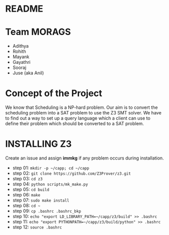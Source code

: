 # README

# Team MORAGS
* Adithya
* Rohith
* Mayank
* Gayathri
* Sooraj
* Juse (aka Anil)

# Concept of the Project  
We know that Scheduling is a NP-hard problem. Our aim is to convert the scheduling problem into a SAT problem to use the Z3 SMT solver. We have to find out a way to set up a query language which a client can use to define their problem which should be converted to a SAT problem.

# INSTALLING Z3

Create an issue and assign **immkg** if any problem occurs during installation.  

* step 01: `mkdir -p ~/capp; cd ~/capp`
* step 02: `git clone https://github.com/Z3Prover/z3.git`
* step 03: `cd z3`
* step 04: `python scripts/mk_make.py`
* step 05: `cd build`
* step 06: `make`
* step 07: `sudo make install`
* step 08: `cd ~`
* step 09: `cp .bashrc .bashrc_bkp`
* step 10: `echo "export LD_LIBRARY_PATH=~/capp/z3/build" >> .bashrc`
* step 11: `echo "export PYTHONPATH=~/capp/z3/build/python" >> .bashrc`
* step 12: `source .bashrc`

